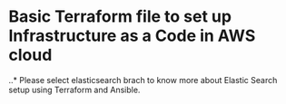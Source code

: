 # Basic Terraform file to set up Infrastructure as a Code in AWS cloud

..* Please select elasticsearch brach to know more about Elastic Search setup using Terraform and Ansible.
